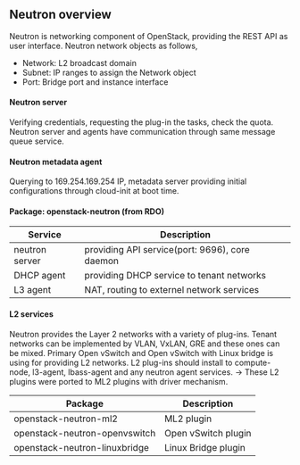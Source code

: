 ## Neutron overview

Neutron is networking component of OpenStack, providing the REST API as user interface.
Neutron network objects as follows,

* Network: L2 broadcast domain
* Subnet: IP ranges to assign the Network object
* Port: Bridge port and instance interface

#### Neutron server
Verifying credentials, requesting the plug-in the tasks, check the quota. 
Neutron server and agents have communication through same message queue service. 

#### Neutron metadata agent
Querying to 169.254.169.254 IP, metadata server providing initial configurations through cloud-init at boot time. 

#### Package: openstack-neutron (from RDO)

Service | Description
-|-
neutron server | providing API service(port: 9696), core daemon
DHCP agent | providing DHCP service to tenant networks
L3 agent | NAT, routing to externel network services

#### L2 services
Neutron provides the Layer 2 networks with a variety of plug-ins.
Tenant networks can be implemented by VLAN, VxLAN, GRE and these ones can be mixed.
Primary Open vSwitch and Open vSwitch with Linux bridge is using for providing L2 networks.
L2 plug-ins should install to compute-node, l3-agent, lbass-agent and any neutron agent services.
-> These L2 plugins were ported to ML2 plugins with driver mechanism.



Package | Description
-|-
openstack-neutron-ml2 | ML2 plugin
openstack-neutron-openvswitch | Open vSwitch plugin
openstack-neutron-linuxbridge | Linux Bridge plugin
